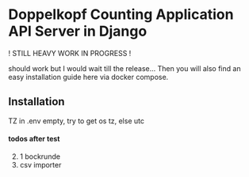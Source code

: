 # Doppelkopf Counting Application API Server in Django

! STILL HEAVY WORK IN PROGRESS !

should work but I would wait till the release...
Then you will also find an easy installation guide here via docker compose.

## Installation

TZ in .env empty, try to get os tz, else utc

#### todos after test
2. 1 bockrunde
3. csv importer